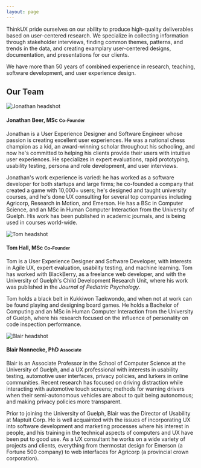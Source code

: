 ```yaml
---
layout: page
---
```

<div class="row">
  <div class="col-xs-12 col-md-9">
    <p>
      ThinkUX pride ourselves on our ability to produce high-quality deliverables based on user-centered research. We specialize in 
      collecting information through stakeholder interviews, finding common themes, patterns, and trends in the data, and creating 
      examplary user-centered designs, documentation, and presentations for our clients.
    </p>
    <p>
      We have more than 50 years of combined experience in research, teaching, software development, and user experience design.
    </p>
  </div>
</div>
<div class="row">
  <div class="col-xs-12 col-md-9 m-b-20">
    <h2 class="m-b-20">Our Team</h2>
    <div class="media">
      <div class="media-left media-top">
        <img class="headshot" src="{{ site.baseurl }}/images/placeholder.png" alt="Jonathan headshot">  
      </div>
      <div class="media-body">
        <h4 class="media-heading">Jonathan Beer, MSc <small>Co-Founder</small></h4>  
        <p>
          Jonathan is a User Experience Designer and Software Engineer whose passion is creating excellent user experiences.  He was a
          national chess champion as a kid, an award-winning scholar throughout his schooling, and now he's committed to helping his
          clients provide their users with intuitive user experiences.  He specializes in expert evaluations, rapid prototyping,
          usability testing, persona and role development, and user interviews.
        </p>
        <p>
          Jonathan's work experience is varied: he has worked as a software developer for both startups and large firms; he co-founded a
          company that created a game with 10,000+ users; he's designed and taught university courses, and he's done UX consulting for
          several top companies including Agricorp, Research in Motion, and Emerson. He has a BSc in Computer Science, and an MSc in 
          Human Computer Interaction from the University of Guelph.  His work has been published in academic journals, and is being used
          in courses world-wide.
        </p>
      </div>
    </div>
    <div class="media">
      <div class="media-left">
        <img class="headshot" src="{{ site.baseurl }}/images/tom.jpg" alt="Tom headshot">
      </div>
      <div class="media-body">
        <h4 class="media-heading">Tom Hall, MSc <small>Co-Founder</small></h4>
        <p>
          Tom is a User Experience Designer and Software Developer, with interests in Agile UX, expert evaluation, usability testing,
          and machine learning. Tom has worked with BlackBerry, as a freelance web developer, and with the University of Guelph's Child 
          Development Research Unit, where his work was published in the <i>Journal of Pediatric Psychology</i>.
        </p>
        <p>
          Tom holds a black belt in Kukkiwon Taekwondo, and when not at work can be found playing and designing board games. He holds 
          a Bachelor of Computing and an MSc in Human Computer Interaction from the University of Guelph, where his research focused on 
          the influence of personality on code inspection performance. 
        </p>
      </div>
    </div>
    <div class="media">
      <div class="media-left">
        <img class="headshot" src="{{ site.baseurl }}/images/blair.jpg" alt="Blair headshot">
      </div>
      <div class="media-body">
        <h4 class="media-heading">Blair Nonnecke, PhD <small>Associate</small></h4>
        <p>
          Blair is an Associate Professor in the School of Computer Science at the University of Guelph, and a UX professional 
          with interests in usability testing, automotive user interfaces, privacy policies, and lurkers in online communities. Recent 
          research has focused on driving distraction while interacting with automotive touch screens; methods for warning drivers when 
          their semi-autonomous vehicles are about to quit being autonomous; and making privacy policies more transparent.
        </p>
        <p>
          Prior to joining the University of Guelph, Blair was the Director of Usability at Maptuit Corp. He is well acquainted with the
          issues of incorporating UX into software development and marketing processes where his interest in people, and his training in 
          the technical aspects of computers and UX have been put to good use. As a UX consultant he works on a wide variety of projects 
          and clients, everything from thermostat design for Emerson (a Fortune 500 company) to web interfaces for Agricorp (a 
          provincial crown corporation).
        </p>  
      </div>
    </div>
  </div>
</div>
